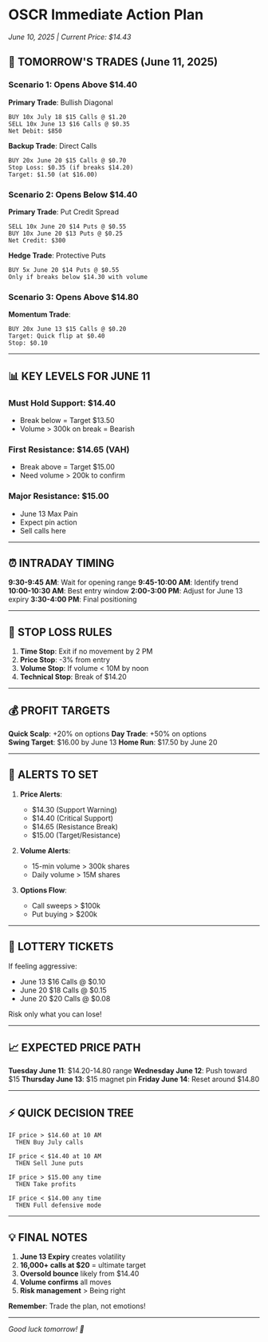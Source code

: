 # OSCR Immediate Action Plan
*June 10, 2025 | Current Price: $14.43*

## 🎯 TOMORROW'S TRADES (June 11, 2025)

### Scenario 1: Opens Above $14.40
**Primary Trade**: Bullish Diagonal
```
BUY 10x July 18 $15 Calls @ $1.20
SELL 10x June 13 $16 Calls @ $0.35
Net Debit: $850
```

**Backup Trade**: Direct Calls
```
BUY 20x June 20 $15 Calls @ $0.70
Stop Loss: $0.35 (if breaks $14.20)
Target: $1.50 (at $16.00)
```

### Scenario 2: Opens Below $14.40
**Primary Trade**: Put Credit Spread
```
SELL 10x June 20 $14 Puts @ $0.55
BUY 10x June 20 $13 Puts @ $0.25
Net Credit: $300
```

**Hedge Trade**: Protective Puts
```
BUY 5x June 20 $14 Puts @ $0.55
Only if breaks below $14.30 with volume
```

### Scenario 3: Opens Above $14.80
**Momentum Trade**:
```
BUY 20x June 13 $15 Calls @ $0.20
Target: Quick flip at $0.40
Stop: $0.10
```

---

## 📊 KEY LEVELS FOR JUNE 11

### Must Hold Support: $14.40
- Break below = Target $13.50
- Volume > 300k on break = Bearish

### First Resistance: $14.65 (VAH)
- Break above = Target $15.00
- Need volume > 200k to confirm

### Major Resistance: $15.00
- June 13 Max Pain
- Expect pin action
- Sell calls here

---

## ⏰ INTRADAY TIMING

**9:30-9:45 AM**: Wait for opening range
**9:45-10:00 AM**: Identify trend
**10:00-10:30 AM**: Best entry window
**2:00-3:00 PM**: Adjust for June 13 expiry
**3:30-4:00 PM**: Final positioning

---

## 🚨 STOP LOSS RULES

1. **Time Stop**: Exit if no movement by 2 PM
2. **Price Stop**: -3% from entry 
3. **Volume Stop**: If volume < 10M by noon
4. **Technical Stop**: Break of $14.20

---

## 💰 PROFIT TARGETS

**Quick Scalp**: +20% on options
**Day Trade**: +50% on options  
**Swing Target**: $16.00 by June 13
**Home Run**: $17.50 by June 20

---

## 📱 ALERTS TO SET

1. **Price Alerts**:
   - $14.30 (Support Warning)
   - $14.40 (Critical Support)
   - $14.65 (Resistance Break)
   - $15.00 (Target/Resistance)

2. **Volume Alerts**:
   - 15-min volume > 300k shares
   - Daily volume > 15M shares

3. **Options Flow**:
   - Call sweeps > $100k
   - Put buying > $200k

---

## 🎲 LOTTERY TICKETS

If feeling aggressive:
- June 13 $16 Calls @ $0.10
- June 20 $18 Calls @ $0.15
- June 20 $20 Calls @ $0.08

Risk only what you can lose!

---

## 📈 EXPECTED PRICE PATH

**Tuesday June 11**: $14.20-14.80 range
**Wednesday June 12**: Push toward $15
**Thursday June 13**: $15 magnet pin
**Friday June 14**: Reset around $14.80

---

## ⚡ QUICK DECISION TREE

```
IF price > $14.60 at 10 AM
  THEN Buy July calls
  
IF price < $14.40 at 10 AM  
  THEN Sell June puts
  
IF price > $15.00 any time
  THEN Take profits
  
IF price < $14.00 any time
  THEN Full defensive mode
```

---

## 💡 FINAL NOTES

1. **June 13 Expiry** creates volatility
2. **16,000+ calls at $20** = ultimate target
3. **Oversold bounce** likely from $14.40
4. **Volume confirms** all moves
5. **Risk management** > Being right

**Remember**: Trade the plan, not emotions!

---

*Good luck tomorrow! 🚀*